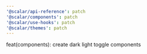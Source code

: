 ```yaml
---
'@scalar/api-reference': patch
'@scalar/components': patch
'@scalar/use-hooks': patch
'@scalar/themes': patch
---
```


feat(components): create dark light toggle components

